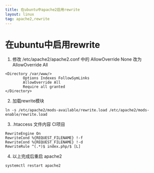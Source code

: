 ```yaml
---
title: 在ubuntu中apache2启用rewrite
layout: linux
tag: apache2,rewrite
---
```

# 在ubuntu中启用rewrite  

1. 修改 /etc/apache2/apache2.conf 中的 AllowOverride None 改为 AllowOverride All
```
<Directory /var/www/>
        Options Indexes FollowSymLinks
        AllowOverride All
        Require all granted
</Directory>
```

2. 加载rewrite模块  
```
ln -s /etc/apache2/mods-available/rewrite.load /etc/apache2/mods-enable/rewrite.load
```

3. .htaccess 文件内容 CI项目  
```
RewriteEngine On
RewriteCond %{REQUEST_FILENAME} !-f
RewriteCond %{REQUEST_FILENAME} !-d
RewriteRule ^(.*)$ index.php/$ [L]
```

4. 以上完成后重启 apache2  
```
systemctl restart apache2
```